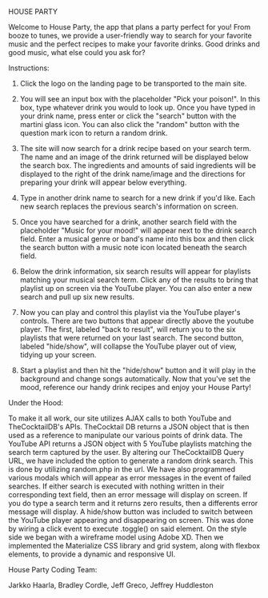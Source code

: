 
HOUSE PARTY

Welcome to House Party, the app that plans a party perfect for you! From booze to tunes, we provide a user-friendly way to search for your favorite music and the perfect recipes to make your favorite drinks. Good drinks and good music, what else could you ask for?

Instructions:

1. Click the logo on the landing page to be transported to the main site.

2. You will see an input box with the placeholder "Pick your poison!". In this box, type whatever drink       you would to look up. Once you have typed in your drink name, press enter or click the "search"            button with the martini glass icon. You can also click the "random" button with the question mark          icon to return a random drink.

3. The site will now search for a drink recipe based on your search term. The name and an image of the        drink returned will be displayed below the search box. The ingredients and amounts of said                 ingredients will be displayed to the right of the drink name/image and the directions for preparing        your drink will appear below everything.

4. Type in another drink name to search for a new drink if you'd like. Each new search replaces the           previous search's information on screen.

5. Once you have searched for a drink, another search field with the placeholder "Music for your mood!"       will appear next to the drink search field. Enter a musical genre or band's name into this box and then    click the search button with a music note icon located beneath the search field.

6. Below the drink information, six search results will appear for playlists matching your musical search     term. Click any of the results to bring that playlist up on screen via the YouTube player. You can also    enter a new search and pull up six new results.

7. Now you can play and control this playlist via the YouTube player's controls. There are two buttons        that appear directly above the youtube player. The first, labeled "back to result", will return you to     the six playlists that were returned on your last search. The second button, labeled "hide/show", will     collapse the YouTube player out of view, tidying up your screen. 

8. Start a playlist and then hit the "hide/show" button and it will play in the background and change         songs automatically. Now that you've set the mood, reference our handy drink recipes and enjoy your        House Party!

Under the Hood:

To make it all work, our site utilizes AJAX calls to both YouTube and TheCocktailDB's APIs. TheCocktail DB returns a JSON object that is then used as a reference to manipulate our various points of drink data. The YouTube API returns a JSON object with 5 YouTube playlists matching the search term captured by the user. By altering our TheCocktailDB Query URL, we have included the option to generate a random drink search. This is done by utilizing random.php in the url. We have also programmed various modals which will appear as error messages in the event of failed searches. If either search is executed with nothing written in their corresponding text field, then an error message will display on screen. If you do type a search term and it returns zero results, then a differents error message will display. A hide/show button was included to switch between the YouTube player appearing and disappearing on screen. This was done by wiring a click event to execute .toggle() on said element. On the style side we began with a wireframe model using Adobe XD. Then we implemented the Materialize CSS library and grid system, along with flexbox elements, to provide a dynamic and responsive UI.  

House Party Coding Team:

Jarkko Haarla, Bradley Cordle, Jeff Greco, Jeffrey Huddleston
